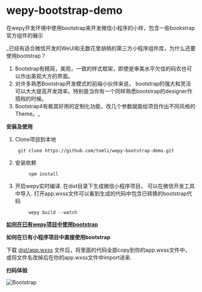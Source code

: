 # wepy-bootstrap-demo
在wepy开发环境中使用bootstrap来开发微信小程序的小样，包含一些bookstrap官方组件的展示


_已经有适合微信开发的WeUI和无数花里胡梢的第三方小程序组件库，为什么还要使用bootstrap？
1. Bootstrap有精简，美观，一致的样式框架，即使是审美水平欠佳的码农也可以作出美观大方的界面。
2. 对许多熟悉Bootstrap开发模式的前端小伙伴来说， bootstrap的强大和灵活可以大大提高开发效率。特别是当你有一个同样熟悉bootstrap的designer作搭档的时候。
3. Bootstrap4有极其好用的定制化功能，改几个参数就能给项目作出不同风格的Theme。_



**安装及使用**

1. Clone项目到本地

        git clone https://github.com/tomli/wepy-bootstrap-demo.git

2. 安装依赖

            npm install      
            
3. 开启wepy实时编译, 在dist目录下生成微信小程序项目， 可以在微信开发工具中导入. 
    打开app.wxss文件可以看到生成的代码中包含已转换的bootstrap代码
    
            wepy build --watch           

  
  ****[如何在已有wepy项目中使用bootstrap](https://github.com/tomli/wepy-bootstrap-demo/blob/master/howtointro.md)****
  
  
  
**如何在已有小程序项目中直接使用bootstrap**

   下载 [dist/app.wxss](https://github.com/tomli/wepy-bootstrap-demo/dist/app.wxss) 文件后，将里面的代码全部copy到你的app.wxss文件中， 或将文件名改掉后在你的app.wxss文件中import进来.
  
  
  
  

**扫码体验**

  ![Bootstrap](https://github.com/tomli/wepy-bootstrap-demo/blob/master/src/images/qrcode3.png) 
  
            
